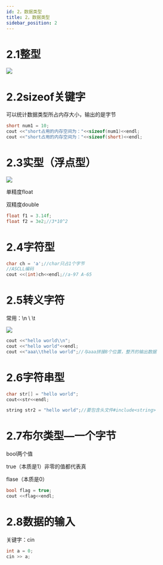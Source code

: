 ```yaml
---
id: 2，数据类型
title: 2，数据类型
sidebar_position: 2
---
```


# 2.1整型

![ ](https://crpimg.oss-cn-wuhan-lr.aliyuncs.com/img/202406241318759.png)

# 2.2sizeof关键字

可以统计数据类型所占内存大小，输出的是字节

```cpp
short num1 = 10;
cout <<"short占用的内存空间为："<<sizeof(num1)<<endl;
cout <<"short占用的内存空间为："<<sizeof(short)<<endl;
```

# 2.3实型（浮点型）

![ ](https://crpimg.oss-cn-wuhan-lr.aliyuncs.com/img/202406241320838.png)

单精度float

双精度double

```cpp
float f1 = 3.14f;
float f2 = 3e2;//3*10^2
```

# 2.4字符型

```cpp
char ch = 'a';//char只占1个字节
//ASCLL编码
cout <<(int)ch<<endl;//a-97 A-65
```

# 2.5转义字符

常用：\n  \\  \t

![ ](https://crpimg.oss-cn-wuhan-lr.aliyuncs.com/img/202406241321887.png)

```cpp
cout <<"hello world\\n";
cout <<"hello world"<<endl;
cout <<"aaa\\thello world";//与aaa拼接8个位置，整齐的输出数据
```

# 2.6字符串型

```cpp
char str[] = "hello world";
cout<<str<<endl;

string str2 = "hello world";//要包含头文件#include<string>
```

# 2.7布尔类型—一个字节

bool两个值

true（本质是1）非零的值都代表真

flase（本质是0）

```cpp
bool flag = true;
cout <<flag<<endl;
```

# 2.8数据的输入

关键字：cin

```cpp
int a = 0;
cin >> a;
```